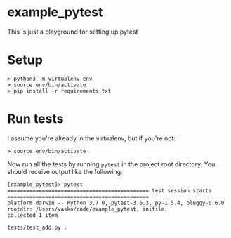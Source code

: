 # example_pytest
This is just a playground for setting up pytest

# Setup

```
> python3 -m virtualenv env
> source env/bin/activate
> pip install -r requirements.txt
```

# Run tests

I assume you're already in the virtualenv, but if you're not:

```
> source env/bin/activate
```

Now run all the tests by running `pytest` in the project root directory.
You should receive output like the following.

```
[example_pytest]> pytest
============================================= test session starts =============================================
platform darwin -- Python 3.7.0, pytest-3.6.3, py-1.5.4, pluggy-0.6.0
rootdir: /Users/vasko/code/example_pytest, inifile:
collected 1 item

tests/test_add.py .
```
